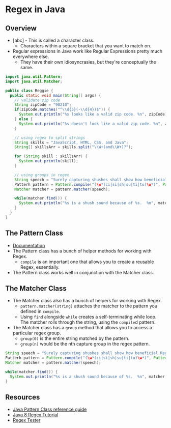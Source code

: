 # Regex in Java

## Overview

- [abc] - This is called a character class.
  - Characters within a square bracket that you want to match on.
- Regular expressions in Java work like Regular Expressions pretty much everywhere else.
  - They have their own idiosyncrasies, but they're conceptually the same.

```java
import java.util.Pattern;
import java.util.Matcher;

public class Reggie {
  public static void main(String[] args) {
    // validate zip code
    String zipCode = "90210";
    if(zipCode.matches("^\\d{5}(-\\d{4})$")) {
      System.out.println("%s looks like a valid zip code. %n", zipCode);
    } else {
      System.out.println("%s doesn't look like a valid zip code. %n", zipCode);
    }

    // using regex to split strings
    String skills = "JavaScript, HTML, CSS, and Java";
    String[] skillsArr = skills.split("\\W+(and\\W+)?");

    for (String skill : skillsArr) {
      System.out.println(skill);
    }

    // using groups in regex
    String speech = "Surely capturing shushes shall show how beneficial Regular Expressions actually are."
    Patterh pattern = Pattern.compile("(\w*(ci|si|sh|su|ti|tu)\w*)", Pattern.CASE_INSENSITIVE);
    Matcher matcher = pattern.matcher(speech);

    while(matcher.find()) {
      System.out.println("%s is a shush sound because of %s.  %n", matcher.group(1), matcher.group(2));
    }
  }
}
```

## The Pattern Class

- [Documentation](https://docs.oracle.com/javase/8/docs/api/java/util/regex/Pattern.html)
- The Pattern class has a bunch of helper methods for working with Regex.
  - `compile` is an important one that allows you to create a reusable Regex, essentially.
- The Pattern class works well in conjunction with the Matcher class.

## The Matcher Class

- The Matcher class also has a bunch of helpers for working with Regex.
  - `pattern.matcher(string)` attaches the matcher to the pattern you defined in `compile`.
  - Using `find` alongside `while` creates a self-terminating while loop. The matcher rolls through the string, using the `compile`d pattern.
- The Matcher class has a `group` method that allows you to access a particular regex group.
  - `group(0)` is the entire string matched by the pattern.
  - `group(n)` would be the nth capture group in the regex pattern.

```java
String speech = "Surely capturing shushes shall show how beneficial Regular Expressions actually are."
Patterh pattern = Pattern.compile("(\w*(ci|si|sh|su|ti|tu)\w*)", Pattern.CASE_INSENSITIVE);
Matcher matcher = pattern.matcher(speech);

while(matcher.find()) {
  System.out.println("%s is a shush sound because of %s.  %n", matcher.group(1), matcher.group(2));
}
```

## Resources

- [Java Pattern Class reference guide](https://docs.oracle.com/javase/8/docs/api/java/util/regex/Pattern.html)
- [Java 8 Regex Tutorial](https://docs.oracle.com/javase/tutorial/essential/regex/)
- [Regex Tester](https://regex-testdrive.com/en/)
